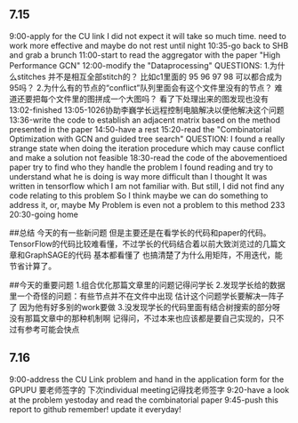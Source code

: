 7.15
------------------------------------------------------------------
9:00-apply for the CU link
		I did not expect it will take so much time.
		need to work more effective and maybe do not rest until night
10:35-go back to SHB and grab a brunch
11:00-start to read the aggregator with the paper "High Performance GCN"
12:00-modify the "Dataprocessing" 
		QUESTIONS:
		1.为什么stitches 并不是相互全部stitch的？
			比如c1里面的 95 96 97 98 可以都合成为95吗？ 
		2.为什么有的节点的“conflict”队列里面会有这个文件里没有的节点？ 难道还要把每个文件里的图拼成一个大图吗？
			看了下处理出来的图发现也没有
13:02-finished
13:05-1026协助李巍学长远程控制电脑解决以便他解决这个问题
13:36-write the code to establish an adjacent matrix based on the method presented in the paper
14:50-have a rest
15:20-read the "Combinatorial Optimization with GCN and guided tree search"
		QUESTION:
		I found a really strange state when doing the iteration procedure which may cause conflict and make a solution not feasible
18:30-read the code of the abovementioed paper try to find who they handle the problem I found
		reading and try to understand what he is doing is way more difficult than I thought 
		It was written in tensorflow which I am not familiar with.
		But still, I did not find any code relating to this problem
		So I think maybe we can do something to address it, or, maybe My Problem is even not a problem to this method 233
20:30-going home

##总结
	今天的有一些新问题 但是主要还是在看学长的代码和paper的代码。 TensorFlow的代码比较难看懂，不过学长的代码结合着以前大致浏览过的几篇文章和GraphSAGE的代码 基本都看懂了
	也搞清楚了为什么用矩阵，不用迭代，能节省计算了。

##今天的重要问题
	1.组合优化那篇文章里的问题记得问学长
	2.发现学长给的数据里一个奇怪的问题：有些节点并不在文件中出现
		估计这个问题学长要解决一阵子了 因为他有好多别的work要做
	3.没发现学长的代码里面有结合树搜索的部分呀 没有那篇文章中的那种机制啊
		记得问，不过本来也应该都是要自己实现的，只不过有参考可能会快点


7.16
--------------------------------------------------------------------
9:00-address the CU Link problem and hand in the application form for the GPUPU
		要老师签字的 下次individual meeting记得找老师签字
9:20-have a look at the problem yestoday and read the combinatorial paper 
9:45-push this report to github
		remember! update it everyday!